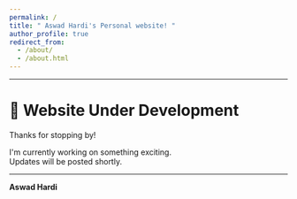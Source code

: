 ```yaml
---
permalink: /
title: " Aswad Hardi's Personal website! "
author_profile: true
redirect_from: 
  - /about/
  - /about.html
---
```


---

# 🚧 Website Under Development

Thanks for stopping by!

I'm currently working on something exciting.  
Updates will be posted shortly.

---

**Aswad Hardi**

